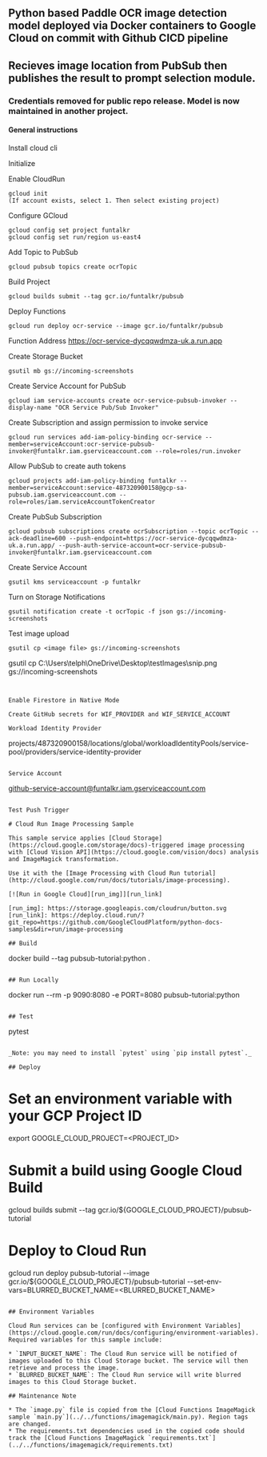 ## Python based Paddle OCR image detection model deployed via Docker containers to Google Cloud on commit with Github CICD pipeline
## Recieves image location from PubSub then publishes the result to prompt selection module. 

### Credentials removed for public repo release. Model is now maintained in another project. 


#### General instructions
Install cloud cli

Initialize

Enable CloudRun
```
gcloud init
(If account exists, select 1. Then select existing project)
```

Configure GCloud
```
gcloud config set project funtalkr
gcloud config set run/region us-east4
```

Add Topic to PubSub
```
gcloud pubsub topics create ocrTopic
```

Build Project
```
gcloud builds submit --tag gcr.io/funtalkr/pubsub
```

Deploy Functions
```
gcloud run deploy ocr-service --image gcr.io/funtalkr/pubsub
```

Function Address
https://ocr-service-dycqqwdmza-uk.a.run.app


Create Storage Bucket
```
gsutil mb gs://incoming-screenshots
```

Create Service Account for PubSub
```
gcloud iam service-accounts create ocr-service-pubsub-invoker --display-name "OCR Service Pub/Sub Invoker"
```

Create Subscription and assign permission to invoke service
```
gcloud run services add-iam-policy-binding ocr-service --member=serviceAccount:ocr-service-pubsub-invoker@funtalkr.iam.gserviceaccount.com --role=roles/run.invoker
```

Allow PubSub to create auth tokens
```
gcloud projects add-iam-policy-binding funtalkr --member=serviceAccount:service-487320900158@gcp-sa-pubsub.iam.gserviceaccount.com --role=roles/iam.serviceAccountTokenCreator
```

Create PubSub Subscription
```
gcloud pubsub subscriptions create ocrSubscription --topic ocrTopic --ack-deadline=600 --push-endpoint=https://ocr-service-dycqqwdmza-uk.a.run.app/ --push-auth-service-account=ocr-service-pubsub-invoker@funtalkr.iam.gserviceaccount.com
```

Create Service Account
```
gsutil kms serviceaccount -p funtalkr
```

Turn on Storage Notifications
```
gsutil notification create -t ocrTopic -f json gs://incoming-screenshots
```



Test image upload
```
gsutil cp <image file> gs://incoming-screenshots
```
gsutil cp C:\Users\telph\OneDrive\Desktop\testImages\snip.png gs://incoming-screenshots
```


Enable Firestore in Native Mode

Create GitHub secrets for WIF_PROVIDER and WIF_SERVICE_ACCOUNT

Workload Identity Provider
```
projects/487320900158/locations/global/workloadIdentityPools/service-pool/providers/service-identity-provider
```

Service Account
```
github-service-account@funtalkr.iam.gserviceaccount.com
```

Test Push Trigger

# Cloud Run Image Processing Sample

This sample service applies [Cloud Storage](https://cloud.google.com/storage/docs)-triggered image processing with [Cloud Vision API](https://cloud.google.com/vision/docs) analysis and ImageMagick transformation.

Use it with the [Image Processing with Cloud Run tutorial](http://cloud.google.com/run/docs/tutorials/image-processing).

[![Run in Google Cloud][run_img]][run_link]

[run_img]: https://storage.googleapis.com/cloudrun/button.svg
[run_link]: https://deploy.cloud.run/?git_repo=https://github.com/GoogleCloudPlatform/python-docs-samples&dir=run/image-processing

## Build

```
docker build --tag pubsub-tutorial:python .
```

## Run Locally

```
docker run --rm -p 9090:8080 -e PORT=8080 pubsub-tutorial:python
```

## Test

```
pytest
```

_Note: you may need to install `pytest` using `pip install pytest`._

## Deploy

```
# Set an environment variable with your GCP Project ID
export GOOGLE_CLOUD_PROJECT=<PROJECT_ID>

# Submit a build using Google Cloud Build
gcloud builds submit --tag gcr.io/${GOOGLE_CLOUD_PROJECT}/pubsub-tutorial

# Deploy to Cloud Run
gcloud run deploy pubsub-tutorial --image gcr.io/${GOOGLE_CLOUD_PROJECT}/pubsub-tutorial --set-env-vars=BLURRED_BUCKET_NAME=<BLURRED_BUCKET_NAME>

```

## Environment Variables

Cloud Run services can be [configured with Environment Variables](https://cloud.google.com/run/docs/configuring/environment-variables).
Required variables for this sample include:

* `INPUT_BUCKET_NAME`: The Cloud Run service will be notified of images uploaded to this Cloud Storage bucket. The service will then retrieve and process the image.
* `BLURRED_BUCKET_NAME`: The Cloud Run service will write blurred images to this Cloud Storage bucket.

## Maintenance Note

* The `image.py` file is copied from the [Cloud Functions ImageMagick sample `main.py`](../../functions/imagemagick/main.py). Region tags are changed.
* The requirements.txt dependencies used in the copied code should track the [Cloud Functions ImageMagick `requirements.txt`](../../functions/imagemagick/requirements.txt)

